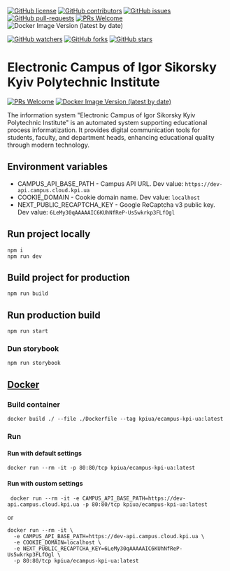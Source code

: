 [![GitHub license](https://img.shields.io/github/license/kpi-ua/ecampus.kpi.ua.svg)](https://github.com/kpi-ua/ecampus.kpi.ua/blob/master/LICENSE)
[![GitHub contributors](https://img.shields.io/github/contributors/kpi-ua/ecampus.kpi.ua.svg)](https://GitHub.com/kpi-ua/ecampus.kpi.ua/graphs/contributors/)
[![GitHub issues](https://img.shields.io/github/issues/kpi-ua/ecampus.kpi.ua.svg)](https://GitHub.com/kpi-ua/ecampus.kpi.ua/issues/)
[![GitHub pull-requests](https://img.shields.io/github/issues-pr/kpi-ua/ecampus.kpi.ua.svg)](https://GitHub.com/kpi-ua/ecampus.kpi.ua/pulls/)
[![PRs Welcome](https://img.shields.io/badge/PRs-welcome-brightgreen.svg?style=flat-square)](http://makeapullrequest.com)
![Docker Image Version (latest by date)](https://img.shields.io/docker/v/kpiua/ecampus-kpi-ua)

[![GitHub watchers](https://img.shields.io/github/watchers/kpi-ua/ecampus.kpi.ua.svg?style=social&label=Watch)](https://GitHub.com/kpi-ua/ecampus.kpi.ua/watchers/)
[![GitHub forks](https://img.shields.io/github/forks/kpi-ua/ecampus.kpi.ua.svg?style=social&label=Fork)](https://GitHub.com/kpi-ua/ecampus.kpi.ua/network/)
[![GitHub stars](https://img.shields.io/github/stars/kpi-ua/ecampus.kpi.ua.svg?style=social&label=Star)](https://GitHub.com/kpi-ua/ecampus.kpi.ua/stargazers/)

# Electronic Campus of Igor Sikorsky Kyiv Polytechnic Institute

[![PRs Welcome](https://img.shields.io/badge/PRs-welcome-brightgreen.svg)](http://makeapullrequest.com)
[![Docker Image Version (latest by date)](https://img.shields.io/docker/v/kpiua/ecampus.kpi.ua)](https://hub.docker.com/r/kpiua/ecampus.kpi.ua)

The information system "Electronic Campus of Igor Sikorsky Kyiv Polytechnic Institute" is an automated system supporting educational process informatization. It provides digital communication tools for students, faculty, and department heads, enhancing educational quality through modern technology.

## Environment variables

- CAMPUS_API_BASE_PATH - Campus API URL. Dev value: `https://dev-api.campus.cloud.kpi.ua`
- COOKIE_DOMAIN - Cookie domain name. Dev value: `localhost`
- NEXT_PUBLIC_RECAPTCHA_KEY - Google ReCaptcha v3 public key. Dev value: `6LeMy30qAAAAAIC6KUhNfReP-Us5wkrkp3FLfOgl`

## Run project locally

```shell
npm i
npm run dev
```

## Build project for production

```shell
npm run build
```

## Run production build

```shell
npm run start
```

### Dun storybook

```shell
npm run storybook
```

## [Docker](https://hub.docker.com/r/kpiua/ecampus-kpi-ua)

### Build container

```shell
docker build ./ --file ./Dockerfile --tag kpiua/ecampus-kpi-ua:latest
```

### Run

#### Run with default settings

```shell
docker run --rm -it -p 80:80/tcp kpiua/ecampus-kpi-ua:latest
```

#### Run with custom settings

```shell
 docker run --rm -it -e CAMPUS_API_BASE_PATH=https://dev-api.campus.cloud.kpi.ua -p 80:80/tcp kpiua/ecampus-kpi-ua:latest
```

or

```shell
docker run --rm -it \
  -e CAMPUS_API_BASE_PATH=https://dev-api.campus.cloud.kpi.ua \
  -e COOKIE_DOMAIN=localhost \
  -e NEXT_PUBLIC_RECAPTCHA_KEY=6LeMy30qAAAAAIC6KUhNfReP-Us5wkrkp3FLfOgl \
  -p 80:80/tcp kpiua/ecampus-kpi-ua:latest
```
